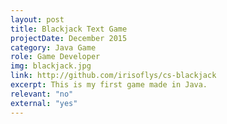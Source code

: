 ```yaml
---
layout: post
title: Blackjack Text Game
projectDate: December 2015
category: Java Game
role: Game Developer
img: blackjack.jpg
link: http://github.com/irisoflys/cs-blackjack
excerpt: This is my first game made in Java.
relevant: "no"
external: "yes"
---
```


